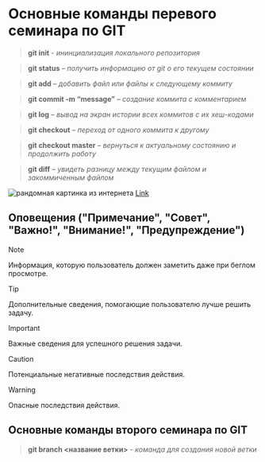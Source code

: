# Основные команды перевого семинара по GIT 

> **git init** - *ининциализация локального репозитория*

>**git status** – *получить информацию от git о его текущем состоянии*

>**git add** – *добавить файл или файлы к следующему коммиту*

>**git commit -m “message”** – *cоздание коммита с комментарием*

>**git log** – *вывод на экран истории всех коммитов с их хеш-кодами*

>**git checkout** – *переход от одного коммита к другому*

>**git checkout master** – *вернуться к актуальному состоянию и продолжить работу*

>**git diff** – *увидеть разницу между текущим файлом и закоммиченным файлом*

![рандомная картинка из интернета](https://mobimg.b-cdn.net/v3/fetch/80/807548893d3c824877406205a7aed13c.jpeg)
[Link](https://gb.ru)

## Оповещения ("Примечание", "Совет", "Важно!", "Внимание!", "Предупреждение")

> [!NOTE]
> Информация, которую пользователь должен заметить даже при беглом просмотре.

> [!TIP]
> Дополнительные сведения, помогающие пользователю лучше решить задачу.

> [!IMPORTANT]
> Важные сведения для успешного решения задачи.

> [!CAUTION]
> Потенциальные негативные последствия действия.

> [!WARNING]
> Опасные последствия действия.

## Основные команды второго семинара по GIT

> **git branch <название ветки>** - *команда для создания новой ветки*
